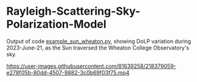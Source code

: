 # Rayleigh-Scattering-Sky-Polarization-Model

Output of code [example_sun_wheaton.py](./example_sun_wheaton.py), showing DoLP variation during 2023-June-21, as the Sun traversed the Wheaton College Observatory's sky.


https://user-images.githubusercontent.com/81639258/218379059-e278f05b-80dd-4507-9882-3c0b69f03f75.mp4

